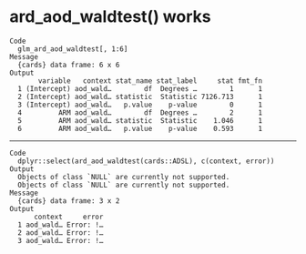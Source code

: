 # ard_aod_waldtest() works

    Code
      glm_ard_aod_waldtest[, 1:6]
    Message
      {cards} data frame: 6 x 6
    Output
           variable   context stat_name stat_label     stat fmt_fn
      1 (Intercept) aod_wald…        df  Degrees …        1      1
      2 (Intercept) aod_wald… statistic  Statistic 7126.713      1
      3 (Intercept) aod_wald…   p.value    p-value        0      1
      4         ARM aod_wald…        df  Degrees …        2      1
      5         ARM aod_wald… statistic  Statistic    1.046      1
      6         ARM aod_wald…   p.value    p-value    0.593      1

---

    Code
      dplyr::select(ard_aod_waldtest(cards::ADSL), c(context, error))
    Output
      Objects of class `NULL` are currently not supported.
      Objects of class `NULL` are currently not supported.
    Message
      {cards} data frame: 3 x 2
    Output
          context     error
      1 aod_wald… Error: !…
      2 aod_wald… Error: !…
      3 aod_wald… Error: !…

